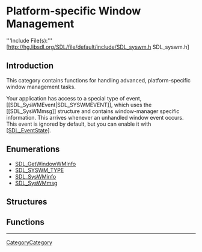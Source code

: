 # Platform-specific Window Management

'''Include File(s):'''  [http://hg.libsdl.org/SDL/file/default/include/SDL_syswm.h SDL_syswm.h]


## Introduction
This category contains functions for handling advanced, platform-specific window management tasks.

Your application has access to a special type of event, [[SDL_SysWMEvent|SDL_SYSWMEVENT]], which uses the [[SDL_SysWMmsg]] structure and contains window-manager specific information.  This arrives whenever an unhandled window event occurs.  This event is ignored by default, but you can enable it with [[SDL_EventState]]().

## Enumerations

<!-- BEGIN CATEGORY LIST -->
- [SDL_GetWindowWMInfo](SDL_GetWindowWMInfo)
- [SDL_SYSWM_TYPE](SDL_SYSWM_TYPE)
- [SDL_SysWMinfo](SDL_SysWMinfo)
- [SDL_SysWMmsg](SDL_SysWMmsg)
<!-- END CATEGORY LIST -->

## Structures


## Functions


----
[CategoryCategory](CategoryCategory)
